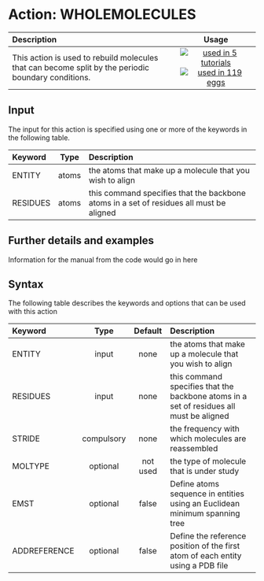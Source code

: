 # Action: WHOLEMOLECULES

| Description    | Usage |
|:--------|:--------:|
| This action is used to rebuild molecules that can become split by the periodic boundary conditions. | [![used in 5 tutorials](https://img.shields.io/badge/tutorials-5-green.svg)](https://www.plumed-tutorials.org/browse.html?search=WHOLEMOLECULES)[![used in 119 eggs](https://img.shields.io/badge/nest-119-green.svg)](https://www.plumed-nest.org/browse.html?search=WHOLEMOLECULES) | 

## Input

The input for this action is specified using one or more of the keywords in the following table.

| Keyword |  Type | Description |
|:--------|:------:|:-----------|
| ENTITY | atoms | the atoms that make up a molecule that you wish to align |
| RESIDUES | atoms | this command specifies that the backbone atoms in a set of residues all must be aligned |


## Further details and examples 
Information for the manual from the code would go in here 
## Syntax 
The following table describes the keywords and options that can be used with this action 

| Keyword | Type | Default | Description |
|:-------|:----:|:-------:|:-----------|
| ENTITY | input | none | the atoms that make up a molecule that you wish to align |
| RESIDUES | input | none | this command specifies that the backbone atoms in a set of residues all must be aligned |
| STRIDE | compulsory | none |  the frequency with which molecules are reassembled |
| MOLTYPE | optional | not used | the type of molecule that is under study |
| EMST | optional | false |  Define atoms sequence in entities using an Euclidean minimum spanning tree |
| ADDREFERENCE | optional | false |  Define the reference position of the first atom of each entity using a PDB file |

